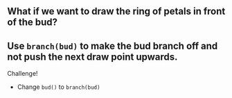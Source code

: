What if we want to draw the ring of petals in front of the bud?
---
Use `branch(bud)` to make the bud branch off and not push the next draw point upwards.
---
Challenge!
- Change `bud()` to `branch(bud)`
